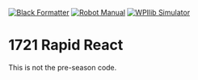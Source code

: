 [![Black Formatter](https://github.com/FRC-1721/1721-RapidReact/actions/workflows/black-formatter.yml/badge.svg)](https://github.com/FRC-1721/1721-RapidReact/actions/workflows/black-formatter.yml)
[![Robot Manual](https://github.com/FRC-1721/1721-RapidReact/actions/workflows/make-docs.yml/badge.svg)](https://github.com/FRC-1721/1721-RapidReact/actions/workflows/make-docs.yml)
[![WPIlib Simulator](https://github.com/FRC-1721/1721-RapidReact/actions/workflows/robot-simulator.yml/badge.svg)](https://github.com/FRC-1721/1721-RapidReact/actions/workflows/robot-simulator.yml)

# 1721 Rapid React

This is not the pre-season code.
